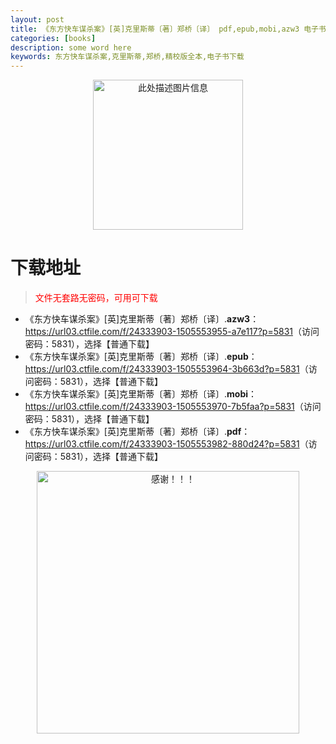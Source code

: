 ```yaml
---
layout: post
title: 《东方快车谋杀案》[英]克里斯蒂〔著〕郑桥〔译〕 pdf,epub,mobi,azw3 电子书下载
categories: [books]
description: some word here
keywords: 东方快车谋杀案,克里斯蒂,郑桥,精校版全本,电子书下载
---
```


<div align="center"><img src="https://qweree.cn/wp-content/uploads/2025/05/dfkcmsa-tuya.jpg" alt="此处描述图片信息" width="240px" height="auto"></div>

# 下载地址

> <p style="color:red" >文件无套路无密码，可用可下载</p>

- 《东方快车谋杀案》[英]克里斯蒂〔著〕郑桥〔译〕.**azw3**：<https://url03.ctfile.com/f/24333903-1505553955-a7e117?p=5831>（访问密码：5831），选择【普通下载】
- 《东方快车谋杀案》[英]克里斯蒂〔著〕郑桥〔译〕.**epub**：<https://url03.ctfile.com/f/24333903-1505553964-3b663d?p=5831>（访问密码：5831），选择【普通下载】
- 《东方快车谋杀案》[英]克里斯蒂〔著〕郑桥〔译〕.**mobi**：<https://url03.ctfile.com/f/24333903-1505553970-7b5faa?p=5831>（访问密码：5831），选择【普通下载】
- 《东方快车谋杀案》[英]克里斯蒂〔著〕郑桥〔译〕.**pdf**：<https://url03.ctfile.com/f/24333903-1505553982-880d24?p=5831>（访问密码：5831），选择【普通下载】

<div align="center"><img src="https://pic.imgdb.cn/item/6707df6bd29ded1a8ce37031.gif" alt="感谢！！！" width="420px" height="auto"/></div>
